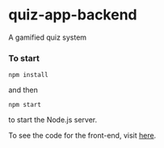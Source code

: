 # quiz-app-backend
A gamified quiz system


### To start

```shell
npm install
```

and then

```shell
npm start
```

to start the Node.js server.

To see the code for the front-end, visit [here](https://github.com/adebola-io/quiz-app/tree/main/frontend).

